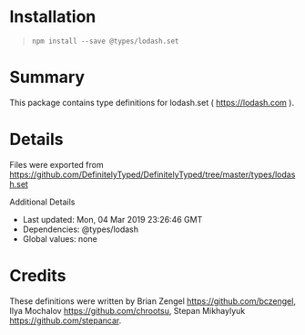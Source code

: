 # Installation
> `npm install --save @types/lodash.set`

# Summary
This package contains type definitions for lodash.set ( https://lodash.com ).

# Details
Files were exported from https://github.com/DefinitelyTyped/DefinitelyTyped/tree/master/types/lodash.set

Additional Details
 * Last updated: Mon, 04 Mar 2019 23:26:46 GMT
 * Dependencies: @types/lodash
 * Global values: none

# Credits
These definitions were written by Brian Zengel <https://github.com/bczengel>, Ilya Mochalov <https://github.com/chrootsu>, Stepan Mikhaylyuk <https://github.com/stepancar>.
